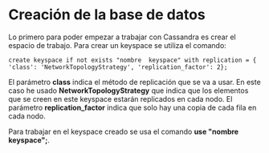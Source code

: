 # Creación de la base de datos

Lo primero para poder empezar a trabajar con Cassandra es crear el espacio de trabajo. Para crear un keyspace se utiliza el comando:

`create keyspace if not exists "nombre  keyspace" with replication = { 'class': 'NetworkTopologyStrategy', 'replication_factor': 2};`

El parámetro **class** indica el método de replicación que se va a usar. En este caso he usado **NetworkTopologyStrategy** que indica que los elementos que se creen en este keyspace estarán replicados en cada nodo. El parámetro **replication_factor** indica que solo hay una copia de cada fila en cada nodo.

Para trabajar en el keyspace creado se usa el comando **use "nombre keyspace";**.
